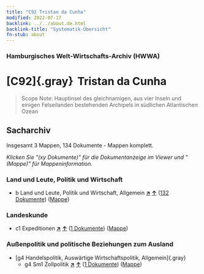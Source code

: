 ```yaml
---
title: "C92 Tristan da Cunha"
modified: 2022-07-17
backlink: ../../about.de.html
backlink-title: "Systematik-Übersicht"
fn-stub: about
---
```


### Hamburgisches Welt-Wirtschafts-Archiv (HWWA)

# [C92]{.gray}&#8201; Tristan da Cunha&#160; 


> Scope Note: Hauptinsel des gleichnamigen, aus vier Inseln und einigen Felseilanden bestehenden Archipels in südlichen Atlantischen Ozean






## Sacharchiv






Insgesamt 3 Mappen, 134 Dokumente - Mappen komplett.

_Klicken Sie "(xy Dokumente)" für die Dokumentanzeige im Viewer und "(Mappe)" für Mappeninformation._




### Land und Leute, Politik und Wirtschaft

- b Land und Leute, Politik und Wirtschaft, Allgemein [**&nearr;**](../../../subject/i/144196/about.de.html "Land und Leute, Politik und Wirtschaft, Allgemein (in der ganzen Welt)") [**&uarr;**](../../../subject/about.de.html#b "Sachsystematik") (<a href="https://pm20.zbw.eu/iiifview/folder/sh/141453,144196" title="über: Tristan da Cunha : Land und Leute, Politik und Wirtschaft, Allgemein" target="_blank">132 Dokumente</a>) ([Mappe](../../../../folder/sh/1414xx/141453/1441xx/144196/about.de.html))

### Landeskunde

- c1 Expeditionen [**&nearr;**](../../../subject/i/144200/about.de.html "Expeditionen (in der ganzen Welt)") [**&uarr;**](../../../subject/about.de.html#c1 "Sachsystematik") (<a href="https://pm20.zbw.eu/iiifview/folder/sh/141453,144200" title="über: Tristan da Cunha : Expeditionen" target="_blank">1 Dokumente</a>) ([Mappe](../../../../folder/sh/1414xx/141453/1442xx/144200/about.de.html))

### Außenpolitik und politische Beziehungen zum Ausland

- [g4 Handelspolitik, Auswärtige Wirtschaftspolitik, Allgemein]{.gray}
  - g4 Sm1 Zollpolitik [**&nearr;**](../../../subject/i/163419/about.de.html "Zollpolitik (in der ganzen Welt)") [**&uarr;**](../../../subject/about.de.html#g4_Sm1 "Sachsystematik") (<a href="https://pm20.zbw.eu/iiifview/folder/sh/141453,163419" title="über: Tristan da Cunha : Zollpolitik" target="_blank">1 Dokumente</a>) ([Mappe](../../../../folder/sh/1414xx/141453/1634xx/163419/about.de.html))






